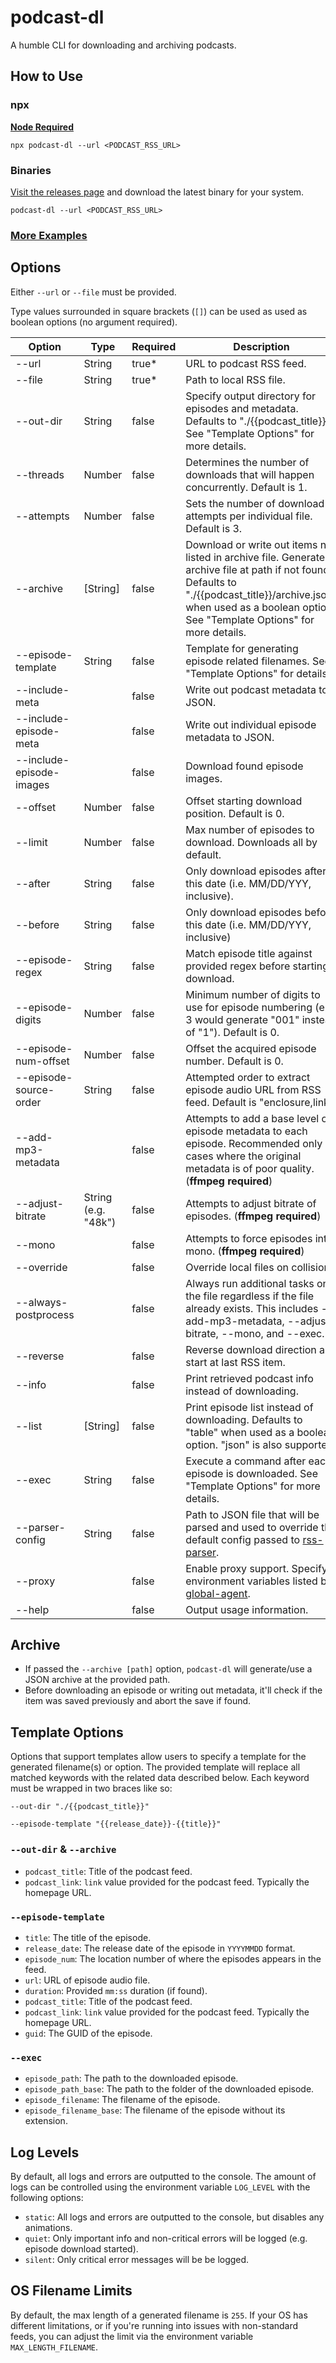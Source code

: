 # podcast-dl

A humble CLI for downloading and archiving podcasts.

## How to Use

### npx

**[Node Required](https://nodejs.org/en/)**

`npx podcast-dl --url <PODCAST_RSS_URL>`

### Binaries

[Visit the releases page](https://github.com/lightpohl/podcast-dl/releases) and download the latest binary for your system.

`podcast-dl --url <PODCAST_RSS_URL>`

### [More Examples](./docs/examples.md)

## Options

Either `--url` or `--file` must be provided.

Type values surrounded in square brackets (`[]`) can be used as used as boolean options (no argument required).

| Option                   | Type                | Required | Description                                                                                                                                                                                                                 |
| ------------------------ | ------------------- | -------- | --------------------------------------------------------------------------------------------------------------------------------------------------------------------------------------------------------------------------- |
| --url                    | String              | true\*   | URL to podcast RSS feed.                                                                                                                                                                                                    |
| --file                   | String              | true\*   | Path to local RSS file.                                                                                                                                                                                                     |
| --out-dir                | String              | false    | Specify output directory for episodes and metadata. Defaults to "./{{podcast_title}}". See "Template Options" for more details.                                                                                             |
| --threads                | Number              | false    | Determines the number of downloads that will happen concurrently. Default is 1.                                                                                                                                             |
| --attempts               | Number              | false    | Sets the number of download attempts per individual file. Default is 3.                                                                                                                                                     |
| --archive                | [String]            | false    | Download or write out items not listed in archive file. Generates archive file at path if not found. Defaults to "./{{podcast_title}}/archive.json" when used as a boolean option. See "Template Options" for more details. |
| --episode-template       | String              | false    | Template for generating episode related filenames. See "Template Options" for details.                                                                                                                                      |
| --include-meta           |                     | false    | Write out podcast metadata to JSON.                                                                                                                                                                                         |
| --include-episode-meta   |                     | false    | Write out individual episode metadata to JSON.                                                                                                                                                                              |
| --include-episode-images |                     | false    | Download found episode images.                                                                                                                                                                                              |
| --offset                 | Number              | false    | Offset starting download position. Default is 0.                                                                                                                                                                            |
| --limit                  | Number              | false    | Max number of episodes to download. Downloads all by default.                                                                                                                                                               |
| --after                  | String              | false    | Only download episodes after this date (i.e. MM/DD/YYY, inclusive).                                                                                                                                                         |
| --before                 | String              | false    | Only download episodes before this date (i.e. MM/DD/YYY, inclusive)                                                                                                                                                         |
| --episode-regex          | String              | false    | Match episode title against provided regex before starting download.                                                                                                                                                        |
| --episode-digits         | Number              | false    | Minimum number of digits to use for episode numbering (e.g. 3 would generate "001" instead of "1"). Default is 0.                                                                                                           |
| --episode-num-offset     | Number              | false    | Offset the acquired episode number. Default is 0.                                                                                                                                                                           |
| --episode-source-order   | String              | false    | Attempted order to extract episode audio URL from RSS feed. Default is "enclosure,link".                                                                                                                                    |
| --add-mp3-metadata       |                     | false    | Attempts to add a base level of episode metadata to each episode. Recommended only in cases where the original metadata is of poor quality. (**ffmpeg required**)                                                           |
| --adjust-bitrate         | String (e.g. "48k") | false    | Attempts to adjust bitrate of episodes. (**ffmpeg required**)                                                                                                                                                               |
| --mono                   |                     | false    | Attempts to force episodes into mono. (**ffmpeg required**)                                                                                                                                                                 |
| --override               |                     | false    | Override local files on collision.                                                                                                                                                                                          |
| --always-postprocess     |                     | false    | Always run additional tasks on the file regardless if the file already exists. This includes --add-mp3-metadata, --adjust-bitrate, --mono, and --exec.                                                                      |
| --reverse                |                     | false    | Reverse download direction and start at last RSS item.                                                                                                                                                                      |
| --info                   |                     | false    | Print retrieved podcast info instead of downloading.                                                                                                                                                                        |
| --list                   | [String]            | false    | Print episode list instead of downloading. Defaults to "table" when used as a boolean option. "json" is also supported.                                                                                                     |
| --exec                   | String              | false    | Execute a command after each episode is downloaded. See "Template Options" for more details.                                                                                                                                |
| --parser-config          | String              | false    | Path to JSON file that will be parsed and used to override the default config passed to [rss-parser](https://github.com/rbren/rss-parser#xml-options).                                                                      |
| --proxy                  |                     | false    | Enable proxy support. Specify environment variables listed by [global-agent](https://github.com/gajus/global-agent#environment-variables).                                                                                  |
| --help                   |                     | false    | Output usage information.                                                                                                                                                                                                   |

## Archive

- If passed the `--archive [path]` option, `podcast-dl` will generate/use a JSON archive at the provided path.
- Before downloading an episode or writing out metadata, it'll check if the item was saved previously and abort the save if found.

## Template Options

Options that support templates allow users to specify a template for the generated filename(s) or option. The provided template will replace all matched keywords with the related data described below. Each keyword must be wrapped in two braces like so:

`--out-dir "./{{podcast_title}}"`

`--episode-template "{{release_date}}-{{title}}"`

### `--out-dir` & `--archive`

- `podcast_title`: Title of the podcast feed.
- `podcast_link`: `link` value provided for the podcast feed. Typically the homepage URL.

### `--episode-template`

- `title`: The title of the episode.
- `release_date`: The release date of the episode in `YYYYMMDD` format.
- `episode_num`: The location number of where the episodes appears in the feed.
- `url`: URL of episode audio file.
- `duration`: Provided `mm:ss` duration (if found).
- `podcast_title`: Title of the podcast feed.
- `podcast_link`: `link` value provided for the podcast feed. Typically the homepage URL.
- `guid`: The GUID of the episode.

### `--exec`

- `episode_path`: The path to the downloaded episode.
- `episode_path_base`: The path to the folder of the downloaded episode.
- `episode_filename`: The filename of the episode.
- `episode_filename_base`: The filename of the episode without its extension.

## Log Levels

By default, all logs and errors are outputted to the console. The amount of logs can be controlled using the environment variable `LOG_LEVEL` with the following options:

- `static`: All logs and errors are outputted to the console, but disables any animations.
- `quiet`: Only important info and non-critical errors will be logged (e.g. episode download started).
- `silent`: Only critical error messages will be be logged.

## OS Filename Limits

By default, the max length of a generated filename is `255`. If your OS has different limitations, or if you're running into issues with non-standard feeds, you can adjust the limit via the environment variable `MAX_LENGTH_FILENAME`.
